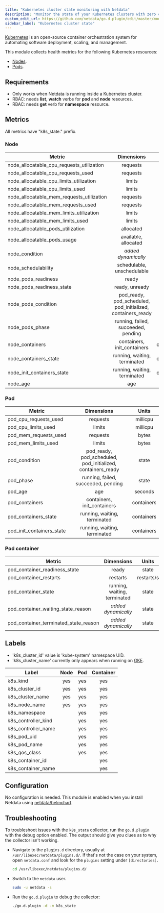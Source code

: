 ```yaml
---
title: "Kubernetes cluster state monitoring with Netdata"
description: "Monitor the state of your Kubernetes clusters with zero configuration, per-second metric granularity, and interactive visualizations."
custom_edit_url: https://github.com/netdata/go.d.plugin/edit/master/modules/k8s_state/README.md
sidebar_label: "Kubernetes cluster state"
---
```




[Kubernetes](https://kubernetes.io/) is an open-source container orchestration system for automating software
deployment, scaling, and management.

This module collects health metrics for the following Kubernetes resources:

- [Nodes](https://kubernetes.io/docs/concepts/architecture/nodes/).
- [Pods](https://kubernetes.io/docs/concepts/workloads/pods/).

## Requirements

- Only works when Netdata is running inside a Kubernetes cluster.
- RBAC: needs **list**, **watch** verbs for **pod** and **node** resources.
- RBAC: needs **get** verb for **namespace** resource.

## Metrics

All metrics have "k8s_state." prefix.

### Node

| Metric                                    |                           Dimensions                            |   Units    |
|-------------------------------------------|:---------------------------------------------------------------:|:----------:|
| node_allocatable_cpu_requests_utilization |                            requests                             |     %      |
| node_allocatable_cpu_requests_used        |                            requests                             |  millicpu  |
| node_allocatable_cpu_limits_utilization   |                             limits                              |     %      |
| node_allocatable_cpu_limits_used          |                             limits                              |  millicpu  |
| node_allocatable_mem_requests_utilization |                            requests                             |     %      |
| node_allocatable_mem_requests_used        |                            requests                             |   bytes    |
| node_allocatable_mem_limits_utilization   |                             limits                              |     %      |
| node_allocatable_mem_limits_used          |                             limits                              |   bytes    |
| node_allocatable_pods_utilization         |                            allocated                            |     %      |
| node_allocatable_pods_usage               |                      available, allocated                       |    pods    |
| node_condition                            |                    <i>added dynamically</i>                     |   status   |
| node_schedulability                       |                   schedulable, unschedulable                    |   state    |
| node_pods_readiness                       |                              ready                              |     %      |
| node_pods_readiness_state                 |                         ready, unready                          |    pods    |
| node_pods_condition                       | pod_ready, pod_scheduled,<br/>pod_initialized, containers_ready |    pods    |
| node_pods_phase                           |               running, failed, succeeded, pending               |    pods    |
| node_containers                           |                   containers, init_containers                   | containers |
| node_containers_state                     |                  running, waiting, terminated                   | containers |
| node_init_containers_state                |                  running, waiting, terminated                   | containers |
| node_age                                  |                               age                               |  seconds   |

### Pod

| Metric                                |                           Dimensions                            |   Units    |
|---------------------------------------|:---------------------------------------------------------------:|:----------:|
| pod_cpu_requests_used                 |                            requests                             |  millicpu  |
| pod_cpu_limits_used                   |                             limits                              |  millicpu  |
| pod_mem_requests_used                 |                            requests                             |   bytes    |
| pod_mem_limits_used                   |                             limits                              |   bytes    |
| pod_condition                         | pod_ready, pod_scheduled,<br/>pod_initialized, containers_ready |   state    |
| pod_phase                             |               running, failed, succeeded, pending               |   state    |
| pod_age                               |                               age                               |  seconds   |
| pod_containers                        |                   containers, init_containers                   | containers |
| pod_containers_state                  |                  running, waiting, terminated                   | containers |
| pod_init_containers_state             |                  running, waiting, terminated                   | containers |

### Pod container

| Metric                                |                           Dimensions                           |   Units    |
|---------------------------------------|:--------------------------------------------------------------:|:----------:|
| pod_container_readiness_state         |                             ready                              |   state    |
| pod_container_restarts                |                            restarts                            | restarts/s |
| pod_container_state                   |                  running, waiting, terminated                  |   state    |
| pod_container_waiting_state_reason    |                    <i>added dynamically</i>                    |   state    |
| pod_container_terminated_state_reason |                    <i>added dynamically</i>                    |   state    |

## Labels

- 'k8s_cluster_id' value is 'kube-system' namespace UID.
- 'k8s_cluster_name' currently only appears when running on [GKE](https://cloud.google.com/kubernetes-engine).

| Label               | Node | Pod | Container |
|---------------------|:----:|:---:|:---------:|
| k8s_kind            | yes  | yes |    yes    |
| k8s_cluster_id      | yes  | yes |    yes    |
| k8s_cluster_name    | yes  | yes |    yes    |
| k8s_node_name       | yes  | yes |    yes    |
| k8s_namespace       |      | yes |    yes    |
| k8s_controller_kind |      | yes |    yes    |
| k8s_controller_name |      | yes |    yes    |
| k8s_pod_uid         |      | yes |    yes    |
| k8s_pod_name        |      | yes |    yes    |
| k8s_qos_class       |      | yes |    yes    |
| k8s_container_id    |      |     |    yes    |
| k8s_container_name  |      |     |    yes    |

## Configuration

No configuration is needed. This module is enabled when you install Netdata
using [netdata/helmchart](https://github.com/netdata/helmchart#netdata-helm-chart-for-kubernetes-deployments).

## Troubleshooting

To troubleshoot issues with the `k8s_state` collector, run the `go.d.plugin` with the debug option enabled. The
output should give you clues as to why the collector isn't working.

- Navigate to the `plugins.d` directory, usually at `/usr/libexec/netdata/plugins.d/`. If that's not the case on
  your system, open `netdata.conf` and look for the `plugins` setting under `[directories]`.

  ```bash
  cd /usr/libexec/netdata/plugins.d/
  ```

- Switch to the `netdata` user.

  ```bash
  sudo -u netdata -s
  ```

- Run the `go.d.plugin` to debug the collector:

  ```bash
  ./go.d.plugin -d -m k8s_state
  ```
